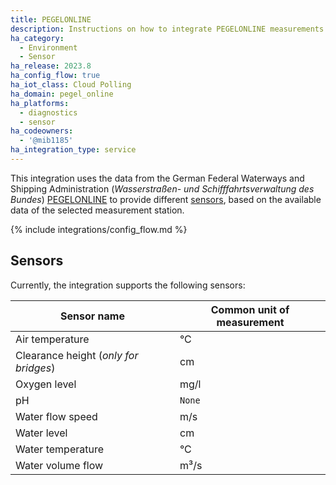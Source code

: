 ```yaml
---
title: PEGELONLINE
description: Instructions on how to integrate PEGELONLINE measurements into Home Assistant.
ha_category:
  - Environment
  - Sensor
ha_release: 2023.8
ha_config_flow: true
ha_iot_class: Cloud Polling
ha_domain: pegel_online
ha_platforms:
  - diagnostics
  - sensor
ha_codeowners:
  - '@mib1185'
ha_integration_type: service
---
```


This integration uses the data from the German Federal Waterways and Shipping Administration (_Wasserstraßen- und Schifffahrtsverwaltung des Bundes_) [PEGELONLINE](https://www.pegelonline.wsv.de/) to provide different [sensors](#sensors), based on the available data of the selected measurement station.

{% include integrations/config_flow.md %}

## Sensors

Currently, the integration supports the following sensors:

| Sensor name | Common unit of measurement |
| --- | --- |
| Air temperature | °C |
| Clearance height (_only for bridges_) | cm |
| Oxygen level | mg/l |
| pH | `None` |
| Water flow speed | m/s |
| Water level | cm |
| Water temperature | °C |
| Water volume flow | m³/s |
